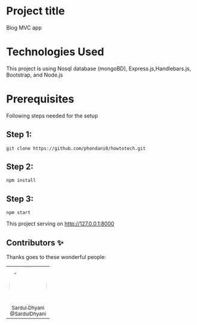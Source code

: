 # Project title
Blog MVC app

# Technologies Used
This project is using Nosql database (mongoBD), Express.js,Handlebars.js, Bootstrap, and Node.js 

# Prerequisites
Following steps needed for the setup

## Step 1:

``git clone https://github.com/phondani0/howtotech.git``

## Step 2:

``npm install``

## Step 3:

``npm start``

This project serving on http://127.0.0.1:8000



## Contributors ✨

Thanks goes to these wonderful people:

<table>
  <tbody>
    <tr>
      <td align="center">
        <a href="https://github.com/SardulDhyani/" rel="nofollow">
          <img src="https://avatars3.githubusercontent.com/u/65482324?s=460&u=9ad990ff6efc056ed9596963dfb164a9c86bc536&v=4" width="100px;" alt="" style="max-width:100%; border-radius: 50%;"><br>
          <sub>Sardul Dhyani</b></sub><br>
          <sub>@SardulDhyani</sub>
        </a>
      </td>
    </tr>
  </tbody>
</table>